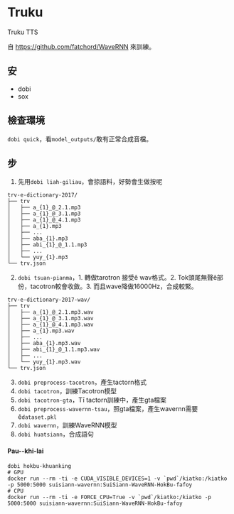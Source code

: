 # Truku
Truku TTS

自 https://github.com/fatchord/WaveRNN 來訓練。

## 安
- dobi
- sox

## 檢查環境
`dobi quick`，看`model_outputs/`敢有正常合成音檔。

## 步
1. 先用`dobi liah-giliau`，會掠語料，好勢會生做按呢
```
trv-e-dictionary-2017/
├── trv
│   ├── a_{1}_@_2.1.mp3
│   ├── a_{1}_@_3.1.mp3
│   ├── a_{1}_@_4.1.mp3
│   ├── a_{1}.mp3
│   ├── ...
│   ├── aba_{1}.mp3
│   ├── abi_{1}_@_1.1.mp3
│   ├── ...
│   └── yuy_{1}.mp3
└── trv.json
```
2. `dobi tsuan-pianma`，1. 轉做tarotron 接受ê wav格式。2. Tok頭尾無聲ê部份，tacotron較會收斂。3. 而且wave降做16000Hz，合成較緊。
```
trv-e-dictionary-2017-wav/
├── trv
│   ├── a_{1}_@_2.1.mp3.wav
│   ├── a_{1}_@_3.1.mp3.wav
│   ├── a_{1}_@_4.1.mp3.wav
│   ├── a_{1}.mp3.wav
│   ├── ...
│   ├── aba_{1}.mp3.wav
│   ├── abi_{1}_@_1.1.mp3.wav
│   ├── ...
│   └── yuy_{1}.mp3.wav
└── trv.json
```
3. `dobi preprocess-tacotron`，產生tactorn格式
4. `dobi tacotron`，訓練Tacotron模型
5. `dobi tacotron-gta`，Tī tactorn訓練中，產生gta檔案
6. `dobi preprocess-wavernn-tsau`，照gta檔案，產生wavernn需要ê`dataset.pkl`
7. `dobi wavernn`，訓練WaveRNN模型
8. `dobi huatsiann`，合成語句

#### Pau--khi-lai
```
dobi hokbu-khuanking
# GPU
docker run --rm -ti -e CUDA_VISIBLE_DEVICES=1 -v `pwd`/kiatko:/kiatko -p 5000:5000 suisiann-wavernn:SuiSiann-WaveRNN-HokBu-fafoy
# CPU
docker run --rm -ti -e FORCE_CPU=True -v `pwd`/kiatko:/kiatko -p 5000:5000 suisiann-wavernn:SuiSiann-WaveRNN-HokBu-fafoy
```


